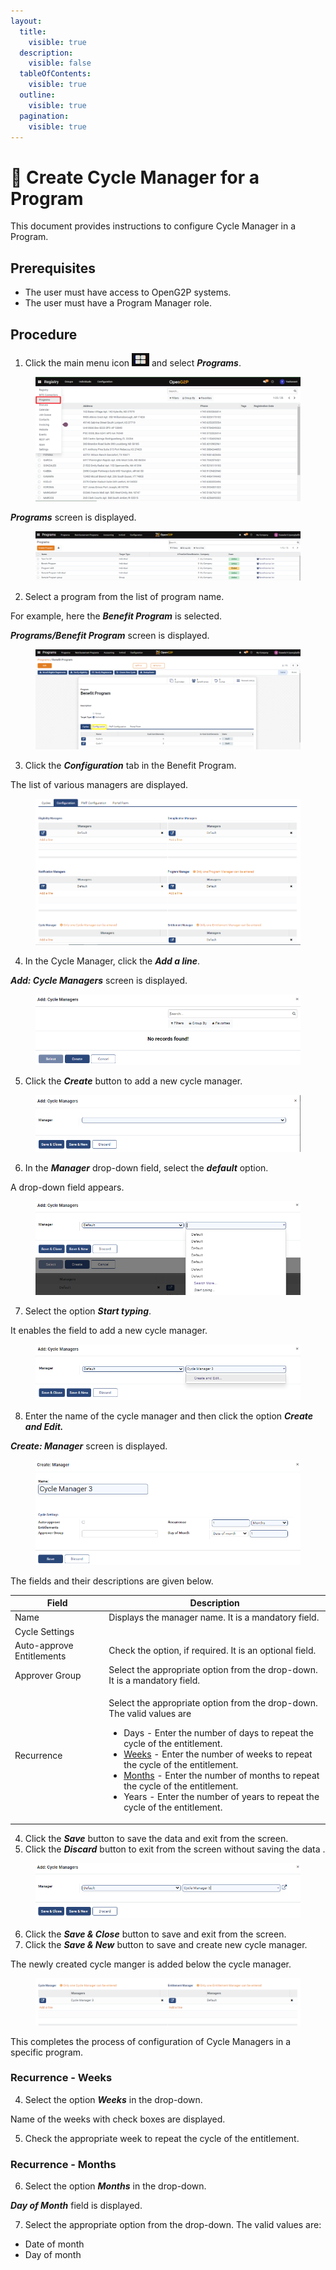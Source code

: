 ```yaml
---
layout:
  title:
    visible: true
  description:
    visible: false
  tableOfContents:
    visible: true
  outline:
    visible: true
  pagination:
    visible: true
---
```


# 📔 Create Cycle Manager for a Program

This document provides instructions to configure Cycle Manager in a Program.

## Prerequisites

* The user must have access to OpenG2P systems.
* The user must have a Program Manager role.

## Procedure

1. Click the main menu icon ![](../../../../.gitbook/assets/main-menu.png) and select _**Programs**_.

<figure><img src="../../../../.gitbook/assets/menu-program (1).png" alt=""><figcaption></figcaption></figure>

_**Programs**_ screen is displayed.

<figure><img src="../../../../.gitbook/assets/program-screen.png" alt=""><figcaption></figcaption></figure>

2. Select a program from the list of program name.

For example, here the _**Benefit Program**_ is selected.

_**Programs/Benefit Program**_ screen is displayed.

<figure><img src="../../../../.gitbook/assets/benefit-program-screen.png" alt=""><figcaption></figcaption></figure>

3. Click the _**Configuration**_ tab in the Benefit Program.

The list of various managers are displayed.

<figure><img src="../../../../.gitbook/assets/list-configuration-managers.png" alt=""><figcaption></figcaption></figure>

4. In the Cycle Manager, click the _**Add a line**_.

_**Add: Cycle Managers**_ screen is displayed.

<figure><img src="../../../../.gitbook/assets/add-cycle-manager-create.png" alt=""><figcaption></figcaption></figure>

5. Click the _**Create**_ button to add a new cycle manager.

<figure><img src="../../../../.gitbook/assets/add-cycle-manager-name.png" alt=""><figcaption></figcaption></figure>

6. In the _**Manager**_ drop-down field, select the _**default**_ option.

A drop-down field appears.

<figure><img src="../../../../.gitbook/assets/add-cycle-manager-start-typing.png" alt=""><figcaption></figcaption></figure>

7. Select the option _**Start typing**_.

It enables the field to add a new cycle manager.

<figure><img src="../../../../.gitbook/assets/add-cycle-manager-create and edit.png" alt=""><figcaption></figcaption></figure>

8. Enter the name of the cycle manager and then click the option _**Create and Edit.**_

_**Create: Manager**_ screen is displayed.

<figure><img src="../../../../.gitbook/assets/create-manager-screen.png" alt=""><figcaption></figcaption></figure>

The fields and their descriptions are given below.

| Field                     | Description                                                                                                                                                                                                                                                                                                                                                                                                                                                                                                                                                                |
| ------------------------- | -------------------------------------------------------------------------------------------------------------------------------------------------------------------------------------------------------------------------------------------------------------------------------------------------------------------------------------------------------------------------------------------------------------------------------------------------------------------------------------------------------------------------------------------------------------------------- |
| Name                      |  Displays the manager name. It is a mandatory field.                                                                                                                                                                                                                                                                                                                                                                                                                                                                                                                       |
| Cycle Settings            |                                                                                                                                                                                                                                                                                                                                                                                                                                                                                                                                                                            |
| Auto-approve Entitlements | Check the option, if required. It is an optional field.                                                                                                                                                                                                                                                                                                                                                                                                                                                                                                                    |
| Approver Group            | Select the appropriate option from the drop-down. It is a mandatory field.                                                                                                                                                                                                                                                                                                                                                                                                                                                                                                 |
| Recurrence                | <p>Select the appropriate option from the drop-down. The valid values are </p><ul><li>Days - Enter the number of days to repeat the cycle of the entitlement.</li><li><a href="create-cycle-manager-for-a-program.md#recurrence-weeks">Weeks</a> - Enter the number of weeks to repeat the cycle of the entitlement.</li><li><a href="create-cycle-manager-for-a-program.md#recurrence-months">Months</a> - Enter the number of months to repeat the cycle of the entitlement.</li><li>Years - Enter the number of years to repeat the cycle of the entitlement.</li></ul> |

4. Click the _**Save**_ button to save the data and exit from the screen.
5. Click the _**Discard**_ button to exit from the screen without saving the data .

<figure><img src="../../../../.gitbook/assets/add-cycle-manager-save-close.png" alt=""><figcaption></figcaption></figure>

6. Click the _**Save & Close**_ button to save and exit from the screen.
7. Click the _**Save & New**_ button to save and create new cycle manager.

The newly created cycle manger is added below the cycle manager.

<figure><img src="../../../../.gitbook/assets/cycle-manager-added.png" alt=""><figcaption></figcaption></figure>

This completes the process of configuration of Cycle Managers in a specific program.

### Recurrence - Weeks

4. Select the option _**Weeks**_ in the drop-down.

Name of the weeks with check boxes are displayed.

5. Check the appropriate week to repeat the cycle of the entitlement.

### Recurrence - Months

6. Select the option _**Months**_ in the drop-down.

_**Day of Month**_ field is displayed.

7. Select the appropriate option from the drop-down. The valid values are:

* Date of month
* Day of month
